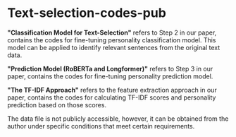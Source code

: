 # Text-selection-codes-pub

**"Classification Model for Text-Selection"** refers to Step 2 in our paper, contains the codes for fine-tuning personality classification model. This model can be applied to identify relevant sentences from the original text data.

**"Prediction Model (RoBERTa and Longformer)"** refers to Step 3 in our paper, contains the codes for fine-tuning personality prediction model. 

**"The TF-IDF Approach"** refers to the feature extraction approach in our paper, contains the codes for calculating TF-IDF scores and personality prediction based on those scores.

The data file is not publicly accessible, however, it can be obtained from the author under specific conditions that meet certain requirements.
